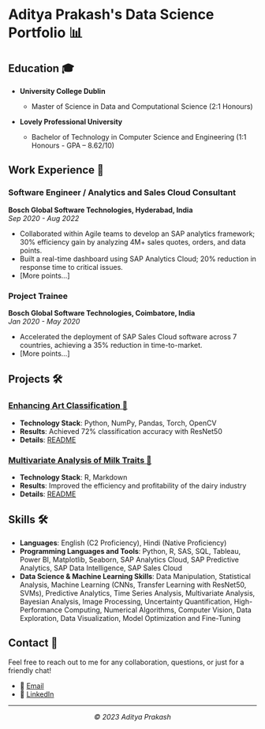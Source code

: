 # Aditya Prakash's Data Science Portfolio 📊

## Education 🎓

- **University College Dublin**  
  - Master of Science in Data and Computational Science (2:1 Honours)
  
- **Lovely Professional University**  
  - Bachelor of Technology in Computer Science and Engineering (1:1 Honours - GPA – 8.62/10)

## Work Experience 💼

### Software Engineer / Analytics and Sales Cloud Consultant
**Bosch Global Software Technologies, Hyderabad, India**  
_Sep 2020 - Aug 2022_

- Collaborated within Agile teams to develop an SAP analytics framework; 30% efficiency gain by analyzing 4M+ sales quotes, orders, and data points.
- Built a real-time dashboard using SAP Analytics Cloud; 20% reduction in response time to critical issues.
- [More points...]

### Project Trainee
**Bosch Global Software Technologies, Coimbatore, India**  
_Jan 2020 - May 2020_

- Accelerated the deployment of SAP Sales Cloud software across 7 countries, achieving a 35% reduction in time-to-market.
- [More points...]

## Projects 🛠

### [Enhancing Art Classification 🎨](https://github.com/aditya487/ArtClassification)
- **Technology Stack**: Python, NumPy, Pandas, Torch, OpenCV
- **Results**: Achieved 72% classification accuracy with ResNet50
- **Details**: [README](https://github.com/aditya487/ArtClassification#readme)

### [Multivariate Analysis of Milk Traits 🐄](https://github.com/aditya487/Multivariate-Analysis-Project)
- **Technology Stack**: R, Markdown
- **Results**: Improved the efficiency and profitability of the dairy industry
- **Details**: [README](https://github.com/aditya487/Multivariate-Analysis-Project#readme)

## Skills 🛠

- **Languages**: English (C2 Proficiency), Hindi (Native Proficiency)
- **Programming Languages and Tools**: Python, R, SAS, SQL, Tableau, Power BI, Matplotlib, Seaborn, SAP Analytics Cloud, SAP Predictive Analytics, SAP Data Intelligence, SAP Sales Cloud
- **Data Science & Machine Learning Skills**: Data Manipulation, Statistical Analysis, Machine Learning (CNNs, Transfer Learning with ResNet50, SVMs), Predictive Analytics, Time Series Analysis, Multivariate Analysis, Bayesian Analysis, Image Processing, Uncertainty Quantification, High-Performance Computing, Numerical Algorithms, Computer Vision, Data Exploration, Data Visualization, Model Optimization and Fine-Tuning

## Contact 📧
Feel free to reach out to me for any collaboration, questions, or just for a friendly chat!
- 📧 [Email](mailto:aditya.prakash1722@gmail.com)
- 💼 [LinkedIn](https://www.linkedin.com/in/aditya-prakash-b62151131/)

---

<p align="center">
  <em>© 2023 Aditya Prakash</em>
</p>

